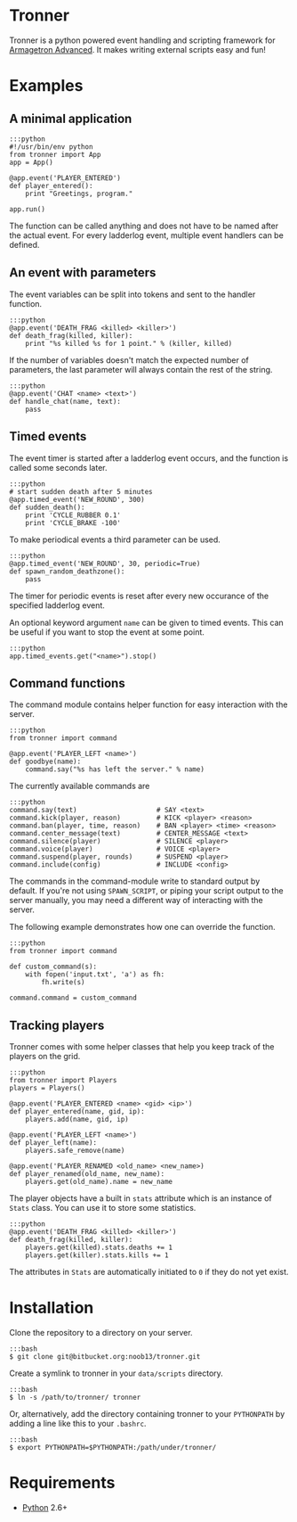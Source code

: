 Tronner
=======

Tronner is a python powered event handling and scripting framework for [Armagetron Advanced](http://armagetronad.net). It makes writing external scripts easy and fun!


# Examples
## A minimal application
    :::python
    #!/usr/bin/env python
    from tronner import App
    app = App()

    @app.event('PLAYER_ENTERED')
    def player_entered():
        print "Greetings, program."

    app.run()

The function can be called anything and does not have to be named after the actual event. For every ladderlog event, multiple event handlers can be defined.

## An event with parameters

The event variables can be split into tokens and sent to the handler function.

    :::python
    @app.event('DEATH_FRAG <killed> <killer>')
    def death_frag(killed, killer):
        print "%s killed %s for 1 point." % (killer, killed)

If the number of variables doesn't match the expected number of parameters, the last parameter will always contain the rest of the string.

    :::python
    @app.event('CHAT <name> <text>')
    def handle_chat(name, text):
        pass

## Timed events
The event timer is started after a ladderlog event occurs, and the function is called some seconds later.

    :::python
    # start sudden death after 5 minutes
    @app.timed_event('NEW_ROUND', 300)
    def sudden_death():
        print 'CYCLE_RUBBER 0.1'
        print 'CYCLE_BRAKE -100'

To make periodical events a third parameter can be used.

    :::python
    @app.timed_event('NEW_ROUND', 30, periodic=True)
    def spawn_random_deathzone():
        pass

The timer for periodic events is reset after every new occurance of the specified ladderlog event.

An optional keyword argument `name` can be given to timed events. This can be useful if you want to stop the event at some point.
    
    :::python
    app.timed_events.get("<name>").stop()

## Command functions
The command module contains helper function for easy interaction with the server.

    :::python
    from tronner import command

    @app.event('PLAYER_LEFT <name>')
    def goodbye(name):
        command.say("%s has left the server." % name)

The currently available commands are

    :::python
    command.say(text)                    # SAY <text>
    command.kick(player, reason)         # KICK <player> <reason>
    command.ban(player, time, reason)    # BAN <player> <time> <reason>
    command.center_message(text)         # CENTER_MESSAGE <text>
    command.silence(player)              # SILENCE <player>
    command.voice(player)                # VOICE <player>
    command.suspend(player, rounds)      # SUSPEND <player>
    command.include(config)              # INCLUDE <config>

The commands in the command-module write to standard output by default. If you're not using `SPAWN_SCRIPT`, or piping your script output to the server manually, you may need a different way of interacting with the server.

The following example demonstrates how one can override the function.
    
    :::python
    from tronner import command

    def custom_command(s):
        with fopen('input.txt', 'a') as fh:
            fh.write(s) 

    command.command = custom_command

## Tracking players

Tronner comes with some helper classes that help you keep track of the players on the grid.

    :::python
    from tronner import Players
    players = Players()

    @app.event('PLAYER_ENTERED <name> <gid> <ip>')
    def player_entered(name, gid, ip):
        players.add(name, gid, ip)

    @app.event('PLAYER_LEFT <name>')
    def player_left(name):
        players.safe_remove(name)

    @app.event('PLAYER_RENAMED <old_name> <new_name>)
    def player_renamed(old_name, new_name):
        players.get(old_name).name = new_name

The player objects have a built in `stats` attribute which is an instance of `Stats` class. You can use it to store some statistics.

    :::python
    @app.event('DEATH_FRAG <killed> <killer>')
    def death_frag(killed, killer):
        players.get(killed).stats.deaths += 1
        players.get(killer).stats.kills += 1

The attributes in `Stats` are automatically initiated to `0` if they do not yet exist.

# Installation
Clone the repository to a directory on your server.

    :::bash
    $ git clone git@bitbucket.org:noob13/tronner.git

Create a symlink to tronner in your `data/scripts` directory.

    :::bash
    $ ln -s /path/to/tronner/ tronner

Or, alternatively, add the directory containing tronner to your `PYTHONPATH` by adding a line like this to your `.bashrc`.

    :::bash
    $ export PYTHONPATH=$PYTHONPATH:/path/under/tronner/

# Requirements

- [Python](http://python.org) 2.6+


